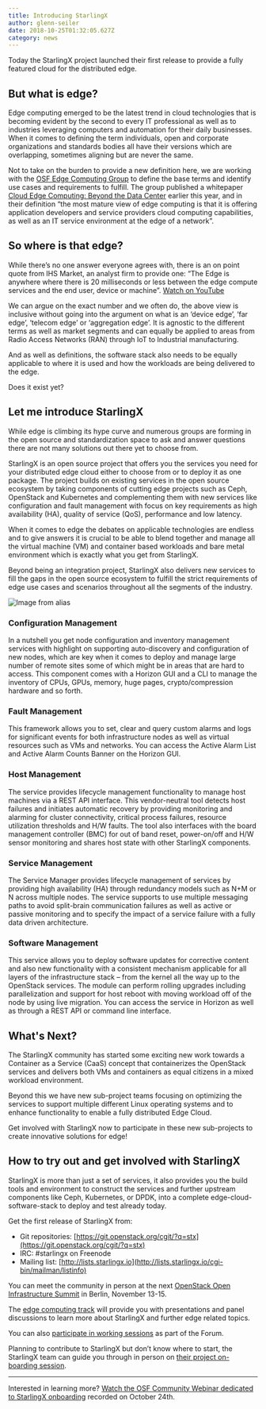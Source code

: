 ```yaml
---
title: Introducing StarlingX
author: glenn-seiler
date: 2018-10-25T01:32:05.627Z
category: news
---
```


Today the StarlingX project launched their first release to provide a fully featured cloud for the distributed edge.<!-- more -->

## But what is edge?

Edge computing emerged to be the latest trend in cloud technologies that is becoming evident by the second to every IT professional as well as to industries leveraging computers and automation for their daily businesses. When it comes to defining the term individuals, open and corporate organizations and standards bodies all have their versions which are overlapping, sometimes aligning but are never the same.

Not to take on the burden to provide a new definition here, we are working with the [OSF Edge Computing Group](https://wiki.openstack.org/wiki/Edge_Computing_Group) to define the base terms and identify use cases and requirements to fulfill. The group published a whitepaper [Cloud Edge Computing: Beyond the Data Center](https://www.openstack.org/edge-computing/cloud-edge-computing-beyond-the-data-center?lang=en_US) earlier this year, and in their definition “the most mature view of edge computing is that it is offering application developers and service providers cloud computing capabilities, as well as an IT service environment at the edge of a network”.

## So where is that edge?

While there’s no one answer everyone agrees with, there is an on point quote from IHS Market, an analyst firm to provide one: “The Edge is anywhere where there is 20 milliseconds or less between the edge compute services and the end user, device or machine”. [Watch on YouTube](https://www.youtube.com/watch?v=Ckx-lmjZ72U)

We can argue on the exact number and we often do, the above view is inclusive without going into the argument on what is an ‘device edge’, ‘far edge’, ‘telecom edge’ or ‘aggregation edge’. It is agnostic to the different terms as well as market segments and can equally be applied to areas from Radio Access Networks (RAN) through IoT to Industrial manufacturing.

And as well as definitions, the software stack also needs to be equally applicable to where it is used and how the workloads are being delivered to the edge.

Does it exist yet?

## Let me introduce StarlingX

While edge is climbing its hype curve and numerous groups are forming in the open source and standardization space to ask and answer questions there are not many solutions out there yet to choose from.

StarlingX is an open source project that offers you the services you need for your distributed edge cloud either to choose from or to deploy it as one package. The project builds on existing services in the open source ecosystem by taking components of cutting edge projects such as Ceph, OpenStack and Kubernetes and complementing them with new services like configuration and fault management with focus on key requirements as high availability (HA), quality of service (QoS), performance and low latency.

When it comes to edge the debates on applicable technologies are endless and to give answers it is crucial to be able to blend together and manage all the virtual machine (VM) and container based workloads and bare metal environment which is exactly what you get from StarlingX.

Beyond being an integration project, StarlingX also delivers new services to fill the gaps in the open source ecosystem to fulfill the strict requirements of edge use cases and scenarios throughout all the segments of the industry.

![Image from alias](/images/StarlingX_Diagram_SimplifiedArchitecture.jpg "StarlingX architecture")

### Configuration Management

In a nutshell you get node configuration and inventory management services with highlight on supporting auto-discovery and configuration of new nodes, which are key when it comes to deploy and manage large number of remote sites some of which might be in areas that are hard to access. This component comes with a Horizon GUI and a CLI to manage the inventory of CPUs, GPUs, memory, huge pages, crypto/compression hardware and so forth.

### Fault Management

This framework allows you to set, clear and query custom alarms and logs for significant events for both infrastructure nodes as well as virtual resources such as VMs and networks. You can access the Active Alarm List and Active Alarm Counts Banner on the Horizon GUI.

### Host Management

The service provides lifecycle management functionality to manage host machines via a REST API interface. This vendor-neutral tool detects host failures and initiates automatic recovery by providing monitoring and alarming for cluster connectivity, critical process failures, resource utilization thresholds and H/W faults. The tool also interfaces with the board management controller (BMC) for out of band reset, power-on/off and H/W sensor monitoring and shares host state with other StarlingX components.

### Service Management

The Service Manager provides lifecycle management of services by providing high availability (HA) through redundancy models such as N+M or N across multiple nodes. The service supports to use multiple messaging paths to avoid split-brain communication failures as well as active or passive monitoring and to specify the impact of a service failure with a fully data driven architecture.

### Software Management

This service allows you to deploy software updates for corrective content and also new functionality with a consistent mechanism applicable for all layers of the infrastructure stack – from the kernel all the way up to the OpenStack services. The module can perform rolling upgrades including parallelization and support for host reboot with moving workload off of the node by using live migration. You can access the service in Horizon as well as through a REST API or command line interface.

## What's Next?

The StarlingX community has started some exciting new work towards a Container as a Service (CaaS) concept that containerizes the OpenStack services and delivers both VMs and containers as equal citizens in a mixed workload environment.

Beyond this we have new sub-project teams focusing on optimizing the services to support multiple different Linux operating systems and to enhance functionality to enable a fully distributed Edge Cloud.

Get involved with StarlingX now to participate in these new sub-projects to create innovative solutions for edge!

## How to try out and get involved with StarlingX

StarlingX is more than just a set of services, it also provides you the build tools and environment to construct the services and further upstream components like Ceph, Kubernetes, or DPDK, into a complete edge-cloud-software-stack to deploy and test already today.

Get the first release of StarlingX from:

- Git repositories: [https://git.openstack.org/cgit/?q=stx](https://git.openstack.org/cgit/?q=stx)
- IRC: #starlingx on Freenode
- Mailing list: [http://lists.starlingx.io](http://lists.starlingx.io/cgi-bin/mailman/listinfo)

You can meet the community in person at the next [OpenStack Open Infrastructure Summit](https://www.openstack.org/summit/berlin-2018/) in Berlin, November 13-15.

The [edge computing track](https://www.openstack.org/summit/berlin-2018/summit-schedule/#day=2018-11-13&tracks=248) will provide you with presentations and panel discussions to learn more about StarlingX and further edge related topics.

You can also [participate in working sessions](https://www.openstack.org/summit/berlin-2018/summit-schedule/#day=2018-11-13&recorded=false&track_groups=86) as part of the Forum.

Planning to contribute to StarlingX but don’t know where to start, the StarlingX team can guide you through in person on [their project on-boarding session](https://www.openstack.org/summit/berlin-2018/summit-schedule/events/22851/starlingx-project-onboarding).

---

Interested in learning more? [Watch the OSF Community Webinar dedicated to StarlingX onboarding](https://www.youtube.com/watch?v=G9uwGnKD6tM&t) recorded on October 24th.
